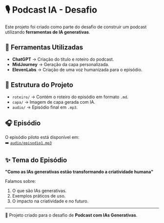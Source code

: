 # 🎙️ Podcast IA - Desafio

Este projeto foi criado como parte do desafio de construir um podcast utilizando **ferramentas de IA generativas**.  

## 🚀 Ferramentas Utilizadas
- **ChatGPT** → Criação do título e roteiro do podcast.  
- **MidJourney** → Geração da capa personalizada.  
- **ElevenLabs** → Criação de uma voz humanizada para o episódio.  

## 📂 Estrutura do Projeto
- `roteiro/` → Contém o roteiro do episódio em formato `.md`.  
- `capa/` → Imagem de capa gerada com IA.  
- `audio/` → Episódio final em `.mp3`.  

## 🎧 Episódio
O episódio piloto está disponível em:  
➡️ [`audio/episodio1.mp3`](audio/episodio1.mp3)  

## ✨ Tema do Episódio
**"Como as IAs generativas estão transformando a criatividade humana"**  

Falamos sobre:  
1. O que são IAs generativas.  
2. Exemplos práticos de uso.  
3. O impacto na criatividade e no futuro.  

---

📌 Projeto criado para o desafio de **Podcast com IAs Generativas**.
